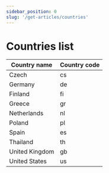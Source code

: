 ```yaml
---
sidebar_position: 0
slug: '/get-articles/countries'
---
```


# Countries list

| Country name   | Country code |
|----------------|--------------|
| Czech          | cs           |
| Germany        | de           |
| Finland        | fi           |
| Greece         | gr           |
| Netherlands    | nl           |
| Poland         | pl           |
| Spain          | es           |
| Thailand       | th           |
| United Kingdom | gb           |
| United States  | us           |
